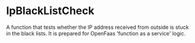# IpBlackListCheck
A function that tests whether the IP address received from outside is stuck in the black lists.  It is prepared for OpenFaas 'function as a service' logic.
